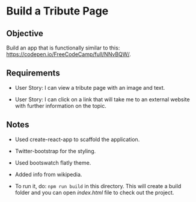 # Build a Tribute Page

## Objective

Build an app that is functionally similar to this: https://codepen.io/FreeCodeCamp/full/NNvBQW/.

## Requirements

* User Story: I can view a tribute page with an image and text.

* User Story: I can click on a link that will take me to an external website with further information on the topic.

## Notes

* Used create-react-app to scaffold the application.

* Twitter-bootstrap for the styling.

* Used bootswatch flatly theme.

* Added info from wikipedia.

* To run it, do: `npm run build` in this directory. This will create a build folder and you can open *index.html* file to check out the project.
